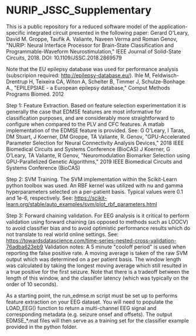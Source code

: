 # NURIP_JSSC_Supplementary

This is a public repository for a reduced software model of the application-specific integrated circuit presented in the following paper:
Gerard O'Leary, David M. Groppe, Taufik A. Valiante, Naveen Verma and Roman Genov, "NURIP: Neural Interface Processor for Brain-State Classification and Programmable-Waveform Neurostimulation," IEEE Journal of Solid-State Circuits, 2018. DOI: 10.1109/JSSC.2018.2869579

Note that the EU epilepsy database was used for performance analysis (subscripion required: http://epilepsy-database.eu/).
Ihle M, Feldwisch-Drentrup H, Teixeira CA, Witon A, Schelter B, Timmer J, Schulze-Bonhage A., "EPILEPSIAE - a European epilepsy database," Comput Methods Programs Biomed. 2012

Step 1: Feature Extraction. 
Based on feature selection experimentation it is generally the case that EDMSE features are most informative for classification purposes, and are considerably more straightforward to configure when compared to the PLV and CFC features. A matlab implementation of the EDMSE feature is provided. See:
G O'Leary, I Taras, DM Stuart, J Koerner, DM Groppe, TA Valiante, R. Genov, "GPU-Accelerated Parameter Selection for Neural Connectivity Analysis Devices," 2018 IEEE Biomedical Circuits and Systems Conference (BioCAS)
J Koerner, G O’Leary, TA Valiante, R Genov, "Neuromodulation Biomarker Selection using GPU-Parallelized Genetic Algorithms," 2019 IEEE Biomedical Circuits and Systems Conference (BioCAS)

Step 2: SVM Training. 
The SVM implementation within the Scikit-Learn python toolbox was used. An RBF kernel was utilized with nu and gamma hyperparameters selected on a per-patient basis. Typical values were 0.1 and 1e-6, respectively.
See: https://scikit-learn.org/stable/auto_examples/svm/plot_rbf_parameters.html

Step 3: Forward chaining validation. 
For EEG analysis is it critical to perform validation using forward chaining (as opposed to methods such as LOOCV) to avoid classifier bias and to avoid optimistic performance results which do not translate to real world online settings. 
See: https://towardsdatascience.com/time-series-nested-cross-validation-76adba623eb9 
Validation notes:
A 5 minute "cooloff period" is used when reporting the false positive rate. 
A moving average is taken of the raw SVM output which was determined on a per patient basis. The window length was calculated by taking the longest moving average which still resulted in a true positive for the first seizure. Note that there is a tradeoff between the length of this window, and the classifier latency (which was typically on the order of 10 seconds).

As a starting point, the run_edmse.m script must be set up to performs feature extraction on your EEG dataset. You will need to populate the LOAD_EEG() function to return a multi-channel EEG signal and corresponding metadata (e.g. seizure onsef and offsets). The output EDMSE_*.mat files will then serve as a training set for the classifier example provided in the python folder.
